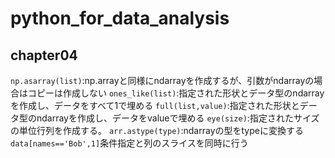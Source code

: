 # python_for_data_analysis

## chapter04

```np.asarray(list)```:np.arrayと同様にndarrayを作成するが、引数がndarrayの場合はコピーは作成しない
```ones_like(list)```:指定された形状とデータ型のndarrayを作成し、データをすべて1で埋める
```full(list,value)```:指定された形状とデータ型のndarrayを作成し、データをvalueで埋める
```eye(size)```:指定されたサイズの単位行列を作成する。
```arr.astype(type)```:ndarrayの型をtypeに変換する
```data[names=='Bob',1]```条件指定と列のスライスを同時に行う
